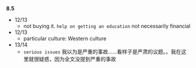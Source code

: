 **8.5**
- 12/13
	- not buying it. `help on getting an education` not necessarily financial
- 12/13
	- particular culture: Western culture
- 13/14
	- `serious issues` 我以为是严重的事故……看样子是严肃的议题。。我在这里就很疑惑，因为全文没提到严重的事故